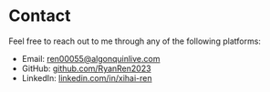 # Contact

Feel free to reach out to me through any of the following platforms:

- Email: ren00055@algonquinlive.com
- GitHub: [github.com/RyanRen2023](https://github.com/RyanRen2023)
- LinkedIn: [linkedin.com/in/xihai-ren](https://www.linkedin.com/in/xihai-ren/)